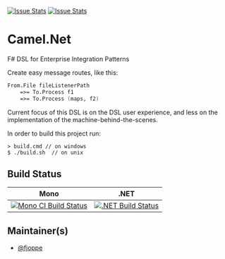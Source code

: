 [![Issue Stats](http://issuestats.com/github/fsprojects/ProjectScaffold/badge/issue)](http://issuestats.com/github/fsprojects/ProjectScaffold)
[![Issue Stats](http://issuestats.com/github/fsprojects/ProjectScaffold/badge/pr)](http://issuestats.com/github/fsprojects/ProjectScaffold)

# Camel.Net
F# DSL for Enterprise Integration Patterns

Create easy message routes, like this:

```fsharp
From.File fileListenerPath 
    =>= To.Process f1
    =>= To.Process (maps, f2)
```

Current focus of this DSL is on the DSL user experience, and less on the implementation of the machine-behind-the-scenes.


In order to build this project run: 

    > build.cmd // on windows    
    $ ./build.sh  // on unix
    

## Build Status

Mono | .NET
---- | ----
[![Mono CI Build Status](https://img.shields.io/travis/fsprojects/ProjectScaffold/master.svg)](https://travis-ci.org/fsprojects/ProjectScaffold) | [![.NET Build Status](https://img.shields.io/appveyor/ci/fsgit/ProjectScaffold/master.svg)](https://ci.appveyor.com/project/fsgit/projectscaffold)

## Maintainer(s)

- [@fjoppe](https://github.com/fjoppe)

